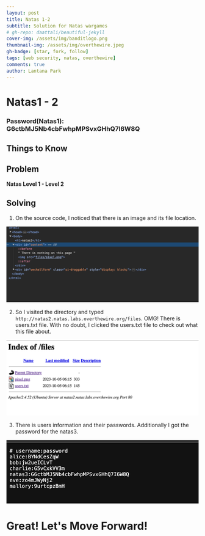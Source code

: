 ```yaml
---
layout: post
title: Natas 1-2
subtitle: Solution for Natas wargames
# gh-repo: daattali/beautiful-jekyll
cover-img: /assets/img/banditlogo.png
thumbnail-img: /assets/img/overthewire.jpeg
gh-badge: [star, fork, follow]
tags: [web security, natas, overthewire]
comments: true
author: Lantana Park
---
```


# Natas1 - 2

### Password(Natas1): G6ctbMJ5Nb4cbFwhpMPSvxGHhQ7I6W8Q

## Things to Know

## Problem

**Natas Level 1 - Level 2**

## Solving

1. On the source code, I noticed that there is an image and its file location. 

![Natas1](/assets/img/natas1-2/Screenshot%202024-02-13%20at%2011.23.33.png)


2. So I visited the directory and typed `http://natas2.natas.labs.overthewire.org/files`. OMG! There is users.txt file. With no doubt, I clicked the users.txt file to check out what this file about. 

![Natas1](/assets/img/natas1-2/Screenshot%202024-02-13%20at%2011.23.16.png)


3. There is users information and their passwords. Additionally I got the password for the natas3.

![Natas1](/assets/img/natas1-2/Screenshot%202024-02-13%20at%2011.20.16.png)


# Great! Let's Move Forward!
